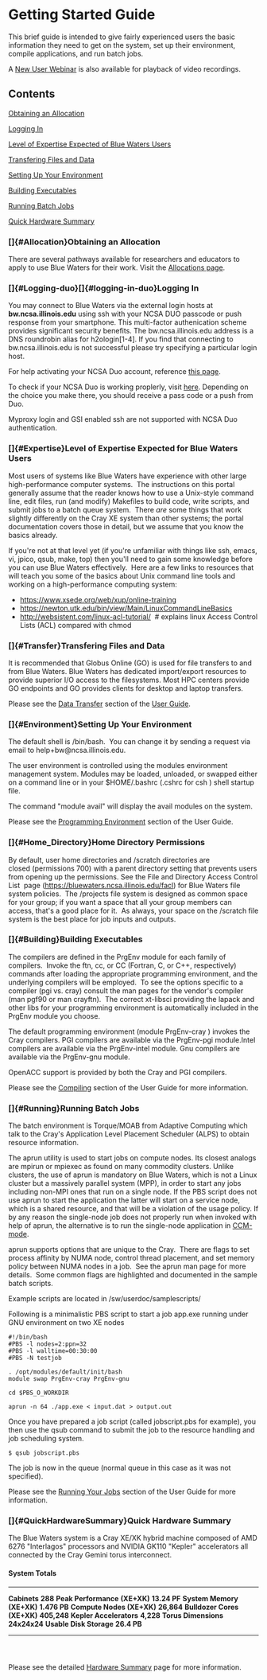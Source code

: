 # Getting Started Guide

This brief guide is intended to give fairly experienced users the basic
information they need to get on the system, set up their environment,
compile applications, and run batch jobs.

A [New User
Webinar](https://bluewaters.ncsa.illinois.edu/new-user-webinar) is also
available for playback of video recordings.

## Contents

[Obtaining an
Allocation](https://bluewaters.ncsa.illinois.edu/getting-started/#Allocation)

[Logging
In](https://bluewaters.ncsa.illinois.edu/getting-started/#Logging)

[Level of Expertise Expected of Blue Waters
Users](https://bluewaters.ncsa.illinois.edu/getting-started/#Expertise)

[Transfering Files and
Data](https://bluewaters.ncsa.illinois.edu/getting-started/#Transfer)

[Setting Up Your
Environment](https://bluewaters.ncsa.illinois.edu/getting-started/#Environment)

[Building
Executables](https://bluewaters.ncsa.illinois.edu/getting-started/#Building)

[Running Batch
Jobs](https://bluewaters.ncsa.illinois.edu/getting-started/#Running)

[Quick Hardware
Summary](https://bluewaters.ncsa.illinois.edu/getting-started/#QuickHardwareSummary)

### []{#Allocation}Obtaining an Allocation

There are several pathways available for researchers and educators to
apply to use Blue Waters for their work. Visit the [Allocations
page](https://bluewaters.ncsa.illinois.edu/aboutallocations).

### []{#Logging-duo}[]{#logging-in-duo}Logging In

You may connect to Blue Waters via the external login hosts at
**bw.ncsa.illinois.edu** using ssh with your NCSA DUO passcode or push
response from your smartphone. This multi-factor authenication scheme
provides significant security benefits. The bw.ncsa.illinois.edu address
is a DNS roundrobin alias for h2ologin\[1-4\]. If you find that
connecting to bw.ncsa.illinois.edu is not successful please try
specifying a particular login host.

For help activating your NCSA Duo account, reference [this
page](https://wiki.ncsa.illinois.edu/display/cybersec/Duo+at+NCSA).

To check if your NCSA Duo is working proplerly,
visit [here](https://duo.security.ncsa.illinois.edu/portal). Depending
on the choice you make there, you should receive a pass code or a push
from Duo.

Myproxy login and GSI enabled ssh are not supported with NCSA Duo
authentication.

### []{#Expertise}Level of Expertise Expected for Blue Waters Users

Most users of systems like Blue Waters have experience with other large
high-performance computer systems.  The instructions on this portal
generally assume that the reader knows how to use a Unix-style command
line, edit files, run (and modify) Makefiles to build code, write
scripts, and submit jobs to a batch queue system.  There *are* some
things that work slightly differently on the Cray XE system than other
systems; the portal documentation covers those in detail, but we assume
that you know the basics already.

If you\'re not at that level yet (if you\'re unfamiliar with things like
ssh, emacs, vi, jpico, qsub, make, top) then you\'ll need to gain some
knowledge before you can use Blue Waters effectively.  Here are a few
links to resources that will teach you some of the basics about Unix
command line tools and working on a high-performance computing system:

-   <https://www.xsede.org/web/xup/online-training>
-   <https://newton.utk.edu/bin/view/Main/LinuxCommandLineBasics>
-   <http://websistent.com/linux-acl-tutorial/>  \# explains linux
    Access Control Lists (ACL) compared with chmod

### []{#Transfer}Transfering Files and Data

It is recommended that Globus Online (GO) is used for file transfers to
and from Blue Waters. Blue Waters has dedicated import/export resources
to provide superior I/O access to the filesystems. Most HPC centers
provide GO endpoints and GO provides clients for desktop and laptop
transfers.

Please see the [Data
Transfer](https://bluewaters.ncsa.illinois.edu/data-transfer-doc)
section of the [User Guide](/user-guide).

### []{#Environment}Setting Up Your Environment

The default shell is /bin/bash.  You can change it by sending a request
via email to help+bw\@ncsa.illinois.edu.

The user environment is controlled using the modules environment
management system. Modules may be loaded, unloaded, or swapped either on
a command line or in your \$HOME/.bashrc (.cshrc for csh ) shell startup
file.

The command \"module avail\" will display the avail modules on the
system.

Please see the [Programming
Environment](https://bluewaters.ncsa.illinois.edu/programming) section
of the User Guide.

### []{#Home_Directory}Home Directory Permissions

By default, user home directories and /scratch directories are
closed (permissions 700) with a parent directory setting that prevents
users from opening up the permissions. See the File and Directory Access
Control List  page (<https://bluewaters.ncsa.illinois.edu/facl>) for
Blue Waters file system policies.  The /projects file system is designed
as common space for your group; if you want a space that all your group
members can access, that\'s a good place for it.  As always, your space
on the /scratch file system is the best place for job inputs and
outputs.

### []{#Building}Building Executables

The compilers are defined in the PrgEnv module for each family of
compilers.  Invoke the ftn, cc, or CC (Fortran, C, or C++, respectively)
commands after loading the appropriate programming environment, and the
underlying compilers will be employed.  To see the options specific to a
compiler (pgi vs. cray) consult the man pages for the vendor\'s compiler
(man pgf90 or man crayftn).  The correct xt-libsci providing the lapack
and other libs for your programming environment is automatically
included in the PrgEnv module you choose.

The default programming environment (module PrgEnv-cray ) invokes the
Cray compilers. PGI compilers are available via the PrgEnv-pgi
module.Intel compilers are available via the PrgEnv-intel module. Gnu
compilers are available via the PrgEnv-gnu module.

OpenACC support is provided by both the Cray and PGI compilers.

Please see the
[Compiling](https://bluewaters.ncsa.illinois.edu/compiling) section of
the User Guide for more information.

### []{#Running}Running Batch Jobs

The batch environment is Torque/MOAB from Adaptive Computing which talk
to the Cray\'s Application Level Placement Scheduler (ALPS) to obtain
resource information.

The aprun utility is used to start jobs on compute nodes. Its closest
analogs are mpirun or mpiexec as found on many commodity clusters.
Unlike clusters, the use of aprun is mandatory on Blue Waters, which is
not a Linux cluster but a massively parallel system (MPP), in order to
start any jobs including non-MPI ones that run on a single node. If the
PBS script does not use aprun to start the application the latter will
start on a service node, which is a shared resource, and that will be a
violation of the usage policy. If by any reason the single-node job does
not properly run when invoked with help of aprun, the alternative is to
run the single-node application in
[CCM-mode](https://bluewaters.ncsa.illinois.edu/cluster-compatibility-mode).

aprun supports options that are unique to the Cray.  There are flags to
set process affinity by NUMA node, control thread placement, and set
memory policy between NUMA nodes in a job.  See the aprun man page for
more details.  Some common flags are highlighted and documented in the
sample batch scripts.

Example scripts are located in /sw/userdoc/samplescripts/

Following is a minimalistic PBS script to start a job app.exe running
under GNU environment on two XE nodes

    #!/bin/bash
    #PBS -l nodes=2:ppn=32
    #PBS -l walltime=00:30:00
    #PBS -N testjob

    . /opt/modules/default/init/bash
    module swap PrgEnv-cray PrgEnv-gnu

    cd $PBS_O_WORKDIR

    aprun -n 64 ./app.exe < input.dat > output.out

Once you have prepared a job script (called jobscript.pbs for example),
you then use the qsub command to submit the job to the resource handling
and job scheduling system.

`$ qsub jobscript.pbs`

The job is now in the queue (normal queue in this case as it was not
specified).

Please see the [Running Your
Jobs](https://bluewaters.ncsa.illinois.edu/running-your-jobs) section of
the User Guide for more information.

### []{#QuickHardwareSummary}Quick Hardware Summary

The Blue Waters system is a Cray XE/XK hybrid machine composed of AMD
6276 \"Interlagos\" processors and NVIDIA GK110 \"Kepler\" accelerators
all connected by the Cray Gemini torus interconnect. 

#### System Totals

  ---------------------------------- --------------
  **Cabinets**                       **288**
  **Peak Performance** **(XE+XK)**   **13.24 PF**
  **System Memory** **(XE+XK)**      **1.476 PB**
  **Compute Nodes (XE+XK)**          **26,864**
  **Bulldozer Cores (XE+XK)**        **405,248**
  **Kepler Accelerators**            **4,228**
  **Torus Dimensions**               **24x24x24**
  **Usable Disk Storage**            **26.4 PB**
  ---------------------------------- --------------

####  

Please see the detailed [Hardware
Summary](https://bluewaters.ncsa.illinois.edu/hardware-summary) page for
more information.
